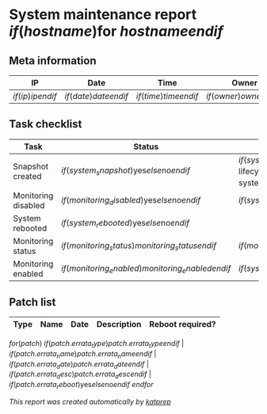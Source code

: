 # System maintenance report $if(hostname)$for $hostname$$endif$

## Meta information
IP | Date | Time | Owner
-- | ---- | ---- | -----
$if(ip)$$ip$$endif$ | $if(date)$$date$$endif$ | $if(time)$$time$$endif$ | $if(owner)$$owner$$endif$ |

## Task checklist
Task | Status | Description/Notes
---- | ------ | -----------------
Snapshot created | $if(system_snapshot)$yes$else$no$endif$ | $if(system_cycle)$$system_cycle$ lifecycle$if(system_physical)$physical system$endif$$endif$
Monitoring disabled | $if(monitoring_disabled)$yes$else$no$endif$ | $if(system_cycle)$$system_cycle$ lifecycle$endif$
System rebooted | $if(system_rebooted)$yes$else$no$endif$ | 
Monitoring status | $if(monitoring_status)$$monitoring_status$$endif$ | $if(monitoring_status_detail)$$monitoring_status_detail$$endif$
Monitoring enabled | $if(monitoring_enabled)$$monitoring_enabled$$endif$ | $if(system_cycle)$$system_cycle$ lifecycle$endif$

## Patch list
Type | Name | Date | Description | Reboot required?
---- | ---- | ---- | ----------- | ----------------
$for(patch)$
$if(patch.errata_type)$$patch.errata_type$$endif$ | $if(patch.errata_name)$$patch.errata_name$$endif$ | $if(patch.errata_date)$$patch.errata_date$$endif$ | $if(patch.errata_desc)$$patch.errata_desc$$endif$ | $if(patch.errata_reboot)$yes$else$no$endif$
$endfor$

*This report was created automatically by [katprep](https://github.com/stdevel/katprep)*
